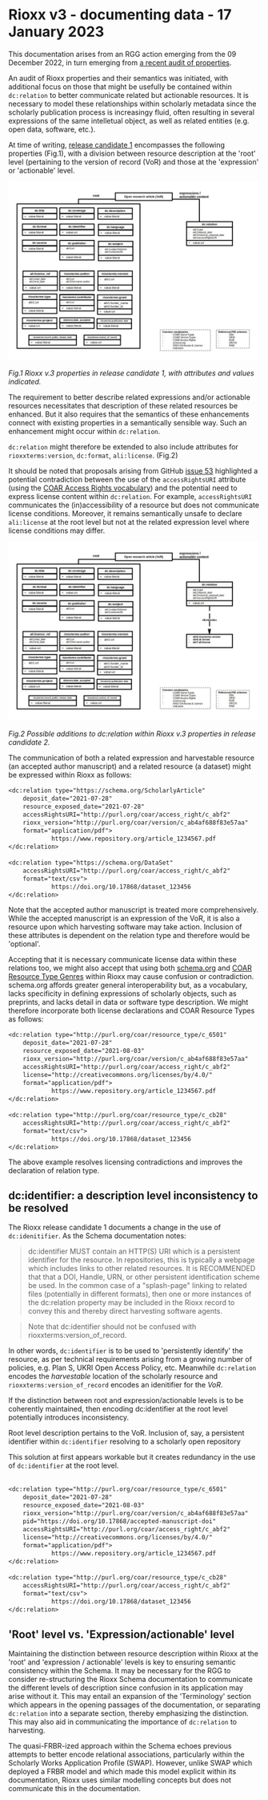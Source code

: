 # Rioxx v3 - documenting data - 17 January 2023

This documentation arises from an RGG action emerging from the 09 December 2022, in turn emerging from [a recent audit of properties](https://github.com/antleaf/rioxx/issues/53). 

An audit of Rioxx properties and their semantics was initiated, with additional focus on those that might be usefully be contained within `dc:relation` to better communicate related but actionable resources. It is necessary to model these relationships within scholarly metadata since the scholarly publication process is increasingy fluid, often resulting in several expressions of the same intelletual object, as well as related entities (e.g. open data, software, etc.).

At time of writing, [release candidate 1](https://www.rioxx.net/profiles/v3-0-rc-1/) encompasses the following properties (Fig.1), with a division between resource description at the 'root' level (pertaining to the version of record (VoR) and those at the 'expression' or 'actionable' level.

![](rioxx-model.jpg)

*Fig.1 Rioxx v.3 properties in release candidate 1, with attributes and values indicated.*

The requirement to better describe related expressions and/or actionable resources necessitates that description of these related resources be enhanced. But it also requires that the semantics of these enhancements connect with existing properties in a semantically sensible way. Such an enhancement might occur within `dc:relation`.

`dc:relation` might therefore be extended to also include attributes for `rioxxterms:version`, `dc:format`, `ali:license`. (Fig.2) 

It should be noted that proposals arising from GitHub [issue 53](https://github.com/antleaf/rioxx/issues/53) highlighted a potential contradiction between the use of the `accessRightsURI` attribute (using the [COAR Access Rights vocabulary](https://vocabularies.coar-repositories.org/access_rights/)) and the potential need to express license content within `dc:relation`. For example, `accessRightsURI` communicates the (in)accessibility of a resource but does not communicate license conditions. Moreover, it remains semantically unsafe to declare `ali:license` at the root level but not at the related expression level where license conditions may differ.

![](rioxx-model-possible.jpg)

*Fig.2 Possible additions to dc:relation within Rioxx v.3 properties in release candidate 2.*

The communication of both a related expression and harvestable resource (an accepted author manuscript) and a related resource (a dataset) might be expressed within Rioxx as follows:

```
<dc:relation type="https://schema.org/ScholarlyArticle" 
    deposit_date="2021-07-28" 
    resource_exposed_date="2021-07-28" 
    accessRightsURI="http://purl.org/coar/access_right/c_abf2" 
    rioxx_version="http://purl.org/coar/version/c_ab4af688f83e57aa" 
    format="application/pdf">
            https://www.repository.org/article_1234567.pdf
</dc:relation>

<dc:relation type="https://schema.org/DataSet" 
    accessRightsURI="http://purl.org/coar/access_right/c_abf2" 
    format="text/csv">
            https://doi.org/10.17868/dataset_123456
</dc:relation>

```

Note that the accepted author manuscript is treated more comprehensively. While the accepted manuscript is an expression of the VoR, it is also a resource upon which harvesting software may take action. Inclusion of these attributes is dependent on the relation type and therefore would be 'optional'.

Accepting that it is necessary communicate license data within these relations too, we might also accept that using both [schema.org](https://schema.org/) and [COAR Resource Type Genres](https://vocabularies.coar-repositories.org/resource_types/) within Rioxx may cause confusion or contradiction. schema.org affords greater general interoperability but, as a vocabulary, lacks specificity in defining expressions of scholarly objects, such as preprints, and lacks detail in data or software type description. We might therefore incorporate both license declarations and COAR Resource Types as follows:

```
<dc:relation type="http://purl.org/coar/resource_type/c_6501" 
    deposit_date="2021-07-28" 
    resource_exposed_date="2021-08-03" 
    rioxx_version="http://purl.org/coar/version/c_ab4af688f83e57aa"
    accessRightsURI="http://purl.org/coar/access_right/c_abf2"
    license="http://creativecommons.org/licenses/by/4.0/"
    format="application/pdf">
            https://www.repository.org/article_1234567.pdf
</dc:relation>

<dc:relation type="http://purl.org/coar/resource_type/c_cb28" 
    accessRightsURI="http://purl.org/coar/access_right/c_abf2" 
    format="text/csv">
            https://doi.org/10.17868/dataset_123456
</dc:relation>

```

The above example resolves licensing contradictions and improves the declaration of relation type.

## dc:identifier: a description level inconsistency to be resolved

The Rioxx release candidate 1 documents a change in the use of `dc:idenitifier`. As the Schema documentation notes:

> dc:identifier MUST contain an HTTP(S) URI which is a persistent identifier for the resource. In repositories, this is typically a webpage which includes links to other related resources. It is RECOMMENDED that that a DOI, Handle, URN, or other persistent identification scheme be used. In the common case of a "splash-page" linking to related files (potentially in different formats), then one or more instances of the dc:relation property may be included in the Rioxx record to convey this and thereby direct harvesting software agents.

> Note that dc:identifier should not be confused with rioxxterms:version_of_record.

In other words, `dc:identifier` is to be used to 'persistently identify' the resource, as per technical requirements arising from a growing number of policies, e.g. Plan S, UKRI Open Access Policy, etc. Meanwhile `dc:relation` encodes the *harvestable* location of the scholarly resource and `rioxxterms:version_of_record` encodes an idenitifier for the *VoR*.  

If the distinction between root and expression/actionable levels is to be coherently maintained, then encoding dc:identifier at the root level potentially introduces inconsistency.

Root level description pertains to the VoR. Inclusion of, say, a persistent identifier within `dc:identifier` resolving to a scholarly open repository

This solution at first appears workable but it creates redundancy in the use of `dc:identifier` at the root level.

```

<dc:relation type="http://purl.org/coar/resource_type/c_6501" 
    deposit_date="2021-07-28" 
    resource_exposed_date="2021-08-03" 
    rioxx_version="http://purl.org/coar/version/c_ab4af688f83e57aa"
    pid="https://doi.org/10.17868/accepted-manuscript-doi"
    accessRightsURI="http://purl.org/coar/access_right/c_abf2"
    license="http://creativecommons.org/licenses/by/4.0/"
    format="application/pdf">
            https://www.repository.org/article_1234567.pdf
</dc:relation>

<dc:relation type="http://purl.org/coar/resource_type/c_cb28" 
    accessRightsURI="http://purl.org/coar/access_right/c_abf2" 
    format="text/csv">
            https://doi.org/10.17868/dataset_123456
</dc:relation>

```

## 'Root' level vs. 'Expression/actionable' level

Maintaining the distinction between resource description within Rioxx at the 'root' and 'expression / actionable' levels is key to ensuring semantic consistency within the Schema. It may be necessary for the RGG to consider re-structuring the Rioxx Schema documentation to communicate the different levels of description since confusion in its application may arise without it. This may entail an expansion of the 'Terminology' section which appears in the opening passages of the documentation, or separating `dc:relation` into a separate section, thereby emphasizing the distinction. This may also aid in communicating the importance of `dc:relation` to harvesting. 

The quasi-FRBR-ized approach within the Schema echoes previous attempts to better encode relational associations, particularly within the Scholarly Works Application Profile (SWAP). However, unlike SWAP which deployed a FRBR model and which made this model explicit within its documentation, Rioxx uses similar modelling concepts but does not communicate this in the documentation. 


